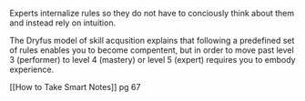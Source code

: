Experts internalize rules so they do not have to conciously think about them and instead rely on intuition.

The Dryfus model of skill acqusition explains that following a predefined set of rules enables you to become compentent, but in order to move past level 3 (performer) to level 4 (mastery) or level 5 (expert) requires you to embody experience.

[[How to Take Smart Notes]] pg 67